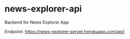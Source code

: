 # news-explorer-api
Backend for News Explorer App

Endpoint:
https://news-explorer-server.herokuapp.com/api/
